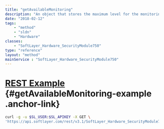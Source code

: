 ```yaml
---
title: "getAvailableMonitoring"
description: "An object that stores the maximum level for the monitoring query types and response types."
date: "2018-02-12"
tags:
    - "method"
    - "sldn"
    - "Hardware"
classes:
    - "SoftLayer_Hardware_SecurityModule750"
type: "reference"
layout: "method"
mainService : "SoftLayer_Hardware_SecurityModule750"
---
```


# [REST Example](#getAvailableMonitoring-example) <a href="/article/rest/"><i class="fas fa-question"></i></a> {#getAvailableMonitoring-example .anchor-link} 
```bash
curl -g -u $SL_USER:$SL_APIKEY -X GET \
'https://api.softlayer.com/rest/v3.1/SoftLayer_Hardware_SecurityModule750/{SoftLayer_Hardware_SecurityModule750ID}/getAvailableMonitoring'
```
